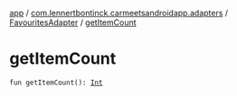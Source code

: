[app](../../index.md) / [com.lennertbontinck.carmeetsandroidapp.adapters](../index.md) / [FavouritesAdapter](index.md) / [getItemCount](./get-item-count.md)

# getItemCount

`fun getItemCount(): `[`Int`](https://kotlinlang.org/api/latest/jvm/stdlib/kotlin/-int/index.html)